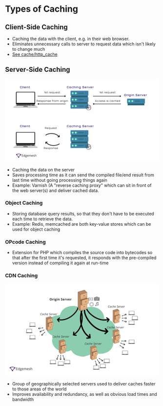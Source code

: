 # Types of Caching

## Client-Side Caching

- Caching the data with the client, e.g. in their web browser.
- Eliminates unnecessary calls to server to request data which isn't likely to change much
- [See cache/http_cache](http_cache.md)

## Server-Side Caching

![Diagram](https://raw.githubusercontent.com/cwarwicker/learn/refs/heads/prime/images/caching.png)

- Caching the data on the server
- Saves processing time as it can send the compiled file/end result from last time without going processing things again
- Example: Varnish (A "reverse caching proxy" which can sit in front of the web server(s) and deliver cached data.

### Object Caching
- Storing database query results, so that they don't have to be executed each time to retrieve the data.
- Example: Redis, memcached are both key-value stores which can be used for object caching

### OPcode Caching
- Extension for PHP which compiles the source code into bytecodes so that after the first time it's requested, it responds with the pre-compiled version instead of compiling it again at run-time

### CDN Caching

![Diagram](https://github.com/cwarwicker/learn/blob/prime/images/cdn.png?raw=true)

- Group of geographically selected servers used to deliver caches faster to those areas of the world
- Improves availability and redundancy, as well as obvious load times and bandwidth
